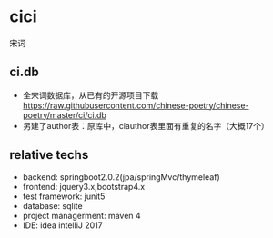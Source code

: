 # cici
宋词

## ci.db
- 全宋词数据库，从已有的开源项目下载
https://raw.githubusercontent.com/chinese-poetry/chinese-poetry/master/ci/ci.db
- 另建了author表：原库中，ciauthor表里面有重复的名字（大概17个）

## relative techs
- backend: springboot2.0.2(jpa/springMvc/thymeleaf)
- frontend: jquery3.x,bootstrap4.x
- test framework: junit5
- database: sqlite
- project managerment: maven 4
- IDE: idea intelliJ 2017
